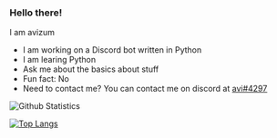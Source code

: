 ### Hello there!

I am avizum

- I am working on a Discord bot written in Python
- I am learing Python
- Ask me about the basics about stuff
- Fun fact: No
- Need to contact me? You can contact me on discord at [avi#4297](https://discord.com/users/750135653638865017)


![Github Statistics](https://github-readme-stats.vercel.app/api?username=jbkn&theme=tokyonight)

[![Top Langs](https://github-readme-stats.vercel.app/api/top-langs/?username=jbkn&layout=compact&theme=tokyonight)](https://github.com/anuraghazra/github-readme-stats)
